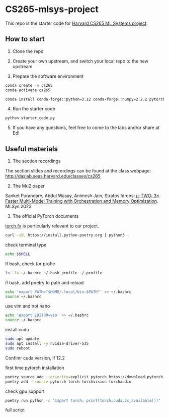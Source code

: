# CS265-mlsys-project

This repo is the starter code for [Harvard CS265 ML Systems project](http://daslab.seas.harvard.edu/classes/cs265).

## How to start
1. Clone the repo

2. Create your own upstream, and switch your local repo to the new upstream

3. Prepare the software environment
``` bash
conda create -n cs265
conda activate cs265

conda install conda-forge::python=3.12 conda-forge::numpy=2.2.2 pytorch::pytorch=2.5.1 pytorch::pytorch-cuda=12.4 -n cs265
```

4. Run the starter code
``` bash
python starter_code.py
```

5. If you have any questions, feel free to come to the labs and/or share at Ed!

## Useful materials
1. The section recordings

The section slides and recordings can be found at the class webpage: http://daslab.seas.harvard.edu/classes/cs265

2. The Mu2 paper

Sanket Purandare, Abdul Wasay, Animesh Jain, Stratos Idreos:
[μ-TWO: 3× Faster Multi-Model Training with Orchestration and Memory Optimization](https://proceedings.mlsys.org/paper_files/paper/2023/file/a72071d84c001596e97a2c7e1e880559-Paper-mlsys2023.pdf). MLSys 2023

3. The official PyTorch documents

[torch.fx](https://pytorch.org/docs/2.5/fx.html) is particularly relevant to our project.


```bash
curl -sSL https://install.python-poetry.org | python3 -
```

check terminal type
```bash
echo $SHELL
```

If bash, check for profie
```bash
ls -la ~/.bashrc ~/.bash_profile ~/.profile
```
if bash, add poetry to path and reload
```bash
echo 'export PATH="$HOME/.local/bin:$PATH"' >> ~/.bashrc
source ~/.bashrc
```

use vim and not nano
```bash
echo 'export EDITOR=vim' >> ~/.bashrc
source ~/.bashrc
```

install cuda
```bash
sudo apt update
sudo apt install -y nvidia-driver-535
sudo reboot
```

Confimr cuda version, if 12.2

first time pytorch installation
```bash
poetry source add --priority=explicit pytorch https://download.pytorch.org/whl/cu124
poetry add --source pytorch torch torchvision torchaudio
```

check gpu support
```bash
poetry run python -c "import torch; print(torch.cuda.is_available())"
```

full script

```bash
```
